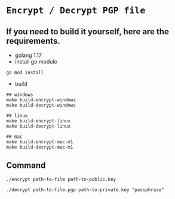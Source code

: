# `Encrypt / Decrypt PGP file`

## If you need to build it yourself, here are the requirements.
- golang 1.17
- install go module
```shell
go mod install
```
- build
```shell
## windows
make build-encrypt-windows
make build-decrypt-windows
```
```shell
## linux
make build-encrypt-linux
make build-decrypt-linux
```
```shell
## mac
make build-encrypt-mac-m1
make build-decrypt-mac-m1
```


## Command
```shell
./encrypt path-to-file path-to-public.key
```

```shell
./decrypt path-to-file.pgp path-to-private.key "passphrase"
```
